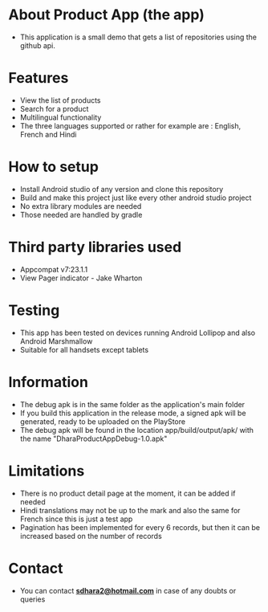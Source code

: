# About **Product App** (the app) #
- This application is a small demo that gets a list of repositories using the github api.

# Features #
- View the list of products
- Search for a product
- Multilingual functionality
- The three languages supported or rather for example are : English, French and Hindi

# How to setup #
- Install Android studio of any version and clone this repository
- Build and make this project just like every other android studio project
- No extra library modules are needed
- Those needed are handled by gradle

# Third party libraries used #
- Appcompat v7:23.1.1
- View Pager indicator - Jake Wharton

# Testing #
- This app has been tested on devices running Android Lollipop and also Android Marshmallow
- Suitable for all handsets except tablets

# Information #
- The debug apk is in the same folder as the application's main folder
- If you build this application in the release mode, a signed apk will be generated, ready to be uploaded on the PlayStore
- The debug apk will be found in the location app/build/output/apk/ with the name "DharaProductAppDebug-1.0.apk"

# Limitations #
- There is no product detail page at the moment, it can be added if needed
- Hindi translations may not be up to the mark and also the same for French since this is just a test app
- Pagination has been implemented for every 6 records, but then it can be increased based on the number of records

# Contact #
- You can contact **sdhara2@hotmail.com** in case of any doubts or queries